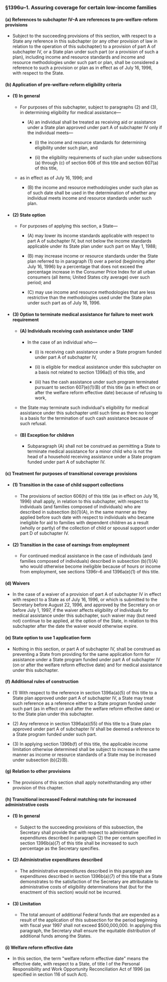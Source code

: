 ### §1396u–1. Assuring coverage for certain low-income families
#### (a) References to subchapter IV–A are references to pre-welfare-reform provisions
* Subject to the succeeding provisions of this section, with respect to a State any reference in this subchapter (or any other provision of law in relation to the operation of this subchapter) to a provision of part A of subchapter IV, or a State plan under such part (or a provision of such a plan), including income and resource standards and income and resource methodologies under such part or plan, shall be considered a reference to such a provision or plan as in effect as of July 16, 1996, with respect to the State.

#### (b) Application of pre-welfare-reform eligibility criteria
* #### (1) In general
  * For purposes of this subchapter, subject to paragraphs (2) and (3), in determining eligibility for medical assistance—

    * (A) an individual shall be treated as receiving aid or assistance under a State plan approved under part A of subchapter IV only if the individual meets—

      * (i) the income and resource standards for determining eligibility under such plan, and

      * (ii) the eligibility requirements of such plan under subsections (a) through (c) of section 606 of this title and section 607(a) of this title,


  * as in effect as of July 16, 1996; and

    * (B) the income and resource methodologies under such plan as of such date shall be used in the determination of whether any individual meets income and resource standards under such plan.

* #### (2) State option
  * For purposes of applying this section, a State—

    * (A) may lower its income standards applicable with respect to part A of subchapter IV, but not below the income standards applicable under its State plan under such part on May 1, 1988;

    * (B) may increase income or resource standards under the State plan referred to in paragraph (1) over a period (beginning after July 16, 1996) by a percentage that does not exceed the percentage increase in the Consumer Price Index for all urban consumers (all items; United States city average) over such period; and

    * (C) may use income and resource methodologies that are less restrictive than the methodologies used under the State plan under such part as of July 16, 1996.

* #### (3) Option to terminate medical assistance for failure to meet work requirement
  * #### (A) Individuals receiving cash assistance under TANF
    * In the case of an individual who—

      * (i) is receiving cash assistance under a State program funded under part A of subchapter IV,

      * (ii) is eligible for medical assistance under this subchapter on a basis not related to section 1396a(l) of this title, and

      * (iii) has the cash assistance under such program terminated pursuant to section 607(e)(1)(B) of this title (as in effect on or after the welfare reform effective date) because of refusing to work,


  * the State may terminate such individual's eligibility for medical assistance under this subchapter until such time as there no longer is a basis for the termination of such cash assistance because of such refusal.

  * #### (B) Exception for children
    * Subparagraph (A) shall not be construed as permitting a State to terminate medical assistance for a minor child who is not the head of a household receiving assistance under a State program funded under part A of subchapter IV.

#### (c) Treatment for purposes of transitional coverage provisions
* #### (1) Transition in the case of child support collections
  * The provisions of section 606(h) of this title (as in effect on July 16, 1996) shall apply, in relation to this subchapter, with respect to individuals (and families composed of individuals) who are described in subsection (b)(1)(A), in the same manner as they applied before such date with respect to individuals who became ineligible for aid to families with dependent children as a result (wholly or partly) of the collection of child or spousal support under part D of subchapter IV.

* #### (2) Transition in the case of earnings from employment
  * For continued medical assistance in the case of individuals (and families composed of individuals) described in subsection (b)(1)(A) who would otherwise become ineligible because of hours or income from employment, see sections 1396r–6 and 1396a(e)(1) of this title.

#### (d) Waivers
* In the case of a waiver of a provision of part A of subchapter IV in effect with respect to a State as of July 16, 1996, or which is submitted to the Secretary before August 22, 1996, and approved by the Secretary on or before July 1, 1997, if the waiver affects eligibility of individuals for medical assistance under this subchapter, such waiver may (but need not) continue to be applied, at the option of the State, in relation to this subchapter after the date the waiver would otherwise expire.

#### (e) State option to use 1 application form
* Nothing in this section, or part A of subchapter IV, shall be construed as preventing a State from providing for the same application form for assistance under a State program funded under part A of subchapter IV (on or after the welfare reform effective date) and for medical assistance under this subchapter.

#### (f) Additional rules of construction
* (1) With respect to the reference in section 1396a(a)(5) of this title to a State plan approved under part A of subchapter IV, a State may treat such reference as a reference either to a State program funded under such part (as in effect on and after the welfare reform effective date) or to the State plan under this subchapter.

* (2) Any reference in section 1396a(a)(55) of this title to a State plan approved under part A of subchapter IV shall be deemed a reference to a State program funded under such part.

* (3) In applying section 1396b(f) of this title, the applicable income limitation otherwise determined shall be subject to increase in the same manner as income or resource standards of a State may be increased under subsection (b)(2)(B).

#### (g) Relation to other provisions
* The provisions of this section shall apply notwithstanding any other provision of this chapter.

#### (h) Transitional increased Federal matching rate for increased administrative costs
* #### (1) In general
  * Subject to the succeeding provisions of this subsection, the Secretary shall provide that with respect to administrative expenditures described in paragraph (2) the per centum specified in section 1396b(a)(7) of this title shall be increased to such percentage as the Secretary specifies.

* #### (2) Administrative expenditures described
  * The administrative expenditures described in this paragraph are expenditures described in section 1396b(a)(7) of this title that a State demonstrates to the satisfaction of the Secretary are attributable to administrative costs of eligibility determinations that (but for the enactment of this section) would not be incurred.

* #### (3) Limitation
  * The total amount of additional Federal funds that are expended as a result of the application of this subsection for the period beginning with fiscal year 1997 shall not exceed $500,000,000. In applying this paragraph, the Secretary shall ensure the equitable distribution of additional funds among the States.

#### (i) Welfare reform effective date
* In this section, the term "welfare reform effective date" means the effective date, with respect to a State, of title I of the Personal Responsibility and Work Opportunity Reconciliation Act of 1996 (as specified in section 116 of such Act).